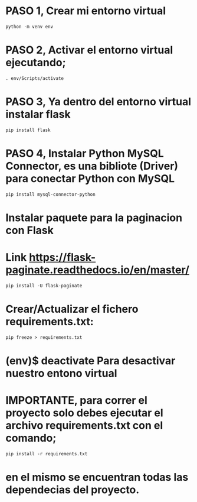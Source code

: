 # PASO 1, Crear mi entorno virtual

`python -m venv env `

# PASO 2, Activar el entorno virtual ejecutando;

`. env/Scripts/activate`

# PASO 3, Ya dentro del entorno virtual instalar flask

`pip install flask`

# PASO 4, Instalar Python MySQL Connector, es una bibliote (Driver) para conectar Python con MySQL

`pip install mysql-connector-python`

# Instalar paquete para la paginacion con Flask

# Link https://flask-paginate.readthedocs.io/en/master/

`pip install -U flask-paginate`

# Crear/Actualizar el fichero requirements.txt:

`pip freeze > requirements.txt`

# (env)$ deactivate Para desactivar nuestro entono virtual

# IMPORTANTE, para correr el proyecto solo debes ejecutar el archivo requirements.txt con el comando;

`pip install -r requirements.txt`

# en el mismo se encuentran todas las dependecias del proyecto.
